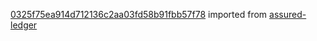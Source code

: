 [0325f75ea914d712136c2aa03fd58b91fbb57f78](https://github.com/insolar/assured-ledger/commit/0325f75ea914d712136c2aa03fd58b91fbb57f78) imported from [assured-ledger](https://github.com/insolar/assured-ledger)
